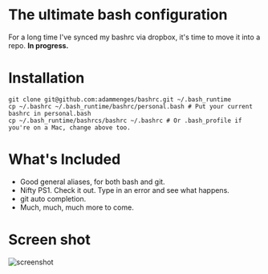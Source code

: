 The ultimate bash configuration
===============================

For a long time I've synced my bashrc via dropbox, it's time to move it into a repo. **In progress.**


Installation
============

    git clone git@github.com:adammenges/bashrc.git ~/.bash_runtime
    cp ~/.bashrc ~/.bash_runtime/bashrc/personal.bash # Put your current bashrc in personal.bash
    cp ~/.bash_runtime/bashrcs/bashrc ~/.bashrc # Or .bash_profile if you're on a Mac, change above too.


What's Included
===============

 * Good general aliases, for both bash and git.
 * Nifty PS1. Check it out. Type in an error and see what happens.
 * git auto completion.
 * Much, much, much more to come.


Screen shot
===========

![screenshot](http://adammenges.com/images/github/bashrc.png)
